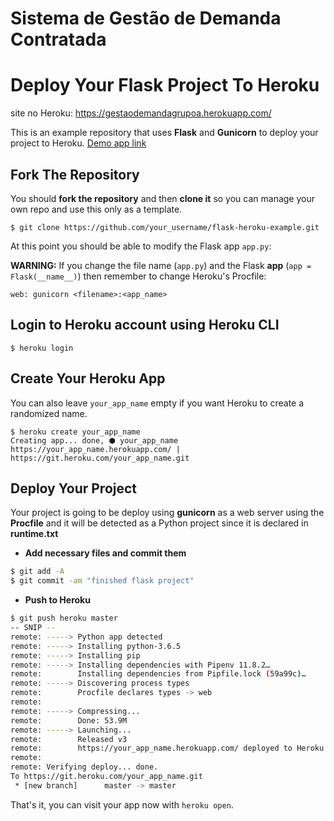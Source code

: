 # Sistema de Gestão de Demanda Contratada


# Deploy Your Flask Project To Heroku

site no Heroku:
https://gestaodemandagrupoa.herokuapp.com/

This is an example repository that uses **Flask** and **Gunicorn** to deploy your project to Heroku. [Demo app link](https://flask-basic-example.herokuapp.com/)

## Fork The Repository

You should **fork the repository** and then **clone it** so you can manage your own repo and use this only as a template.

```
$ git clone https://github.com/your_username/flask-heroku-example.git
```

At this point you should be able to modify the Flask app `app.py`:

**WARNING:** If you change the file name (`app.py`) and the Flask **app** (`app = Flask(__name__)`) then remember to change Heroku's Procfile:
```
web: gunicorn <filename>:<app_name>
```

## Login to Heroku account using Heroku CLI

```
$ heroku login
```

## Create Your Heroku App

You can also leave `your_app_name` empty if you want Heroku to create a randomized name.

```
$ heroku create your_app_name
Creating app... done, ⬢ your_app_name
https://your_app_name.herokuapp.com/ | https://git.heroku.com/your_app_name.git
```

## Deploy Your Project

Your project is going to be deploy using **gunicorn** as a web server using the **Procfile** and it will be detected as a Python project since it is declared in **runtime.txt**

* **Add necessary files and commit them**
```bash
$ git add -A
$ git commit -am "finished flask project"
```

* **Push to Heroku**
```bash
$ git push heroku master
-- SNIP --
remote: -----> Python app detected
remote: -----> Installing python-3.6.5
remote: -----> Installing pip
remote: -----> Installing dependencies with Pipenv 11.8.2…
remote:        Installing dependencies from Pipfile.lock (59a99c)…
remote: -----> Discovering process types
remote:        Procfile declares types -> web
remote:
remote: -----> Compressing...
remote:        Done: 53.9M
remote: -----> Launching...
remote:        Released v3
remote:        https://your_app_name.herokuapp.com/ deployed to Heroku
remote:
remote: Verifying deploy... done.
To https://git.heroku.com/your_app_name.git
 * [new branch]      master -> master
```

That's it, you can visit your app now with `heroku open`.
